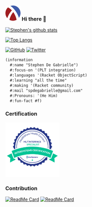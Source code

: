 ### ![Racket](https://github.com/spdegabrielle/spdegabrielle/raw/master/racket.svg) Hi there 👋 

<!--

### Hi there 👋
**spdegabrielle/spdegabrielle** is a ✨ _special_ ✨ repository because its `README.md` (this file) appears on your GitHub profile.

Here are some ideas to get you started:

- 🔭 I’m currently working on ...
- 🌱 I’m currently learning ...
- 👯 I’m looking to collaborate on ...
- 🤔 I’m looking for help with ...
- 💬 Ask me about ...
- 📫 How to reach me: ...
- 😄 Pronouns: ...
- ⚡ Fun fact: ...
-->

[![Stephen's github stats](https://github-readme-stats.vercel.app/api?username=spdegabrielle&layout=compact&theme=prussian)](https://github.com/spdegabrielle)

[![Top Langs](https://github-readme-stats.vercel.app/api/top-langs/?username=spdegabrielle&layout=compact&theme=prussian)](https://github.com/spdegabrielle)


[![GitHub](https://img.shields.io/github/followers/spdegabrielle?style=social)](https://github.com/spdegabrielle)
[![Twitter](https://img.shields.io/twitter/follow/spdegabrielle?style=social)](https://twitter.com/spdegabrielle)



```racket
(information
  #:name "Stephen De Gabrielle")
  #:focus-on '(PLT integration)
  #:languages '(Racket ObjectScript)
  #:learning "all the time"
  #:making '(Racket community)
  #:mail "spdegabrielle@gmail.com"
  #:Pronouns: '(He Him)
  #:fun-fact #f)
```

### Certification

<a href="http://t.cred.ly/l/45d247f1-a131-4e8a-b852-33b41f70159b">
    <img src="https://raw.githubusercontent.com/spdegabrielle/spdegabrielle/master/0f7ad760fa8f1c9b8d2b3e85f30920ac.png" alt="badge  Intersystems Certified HL7 Specialist Developer" title="Intersystems Certified HL7 Specialist Developer" width="170" height="170" >
</a>


### Contribution

[![ReadMe Card](https://github-readme-stats.vercel.app/api/pin/?username=Quickscript-Competiton&repo=July2020entries)](https://github.com/Quickscript-Competiton/July2020entries)
[![ReadMe Card](https://github-readme-stats.vercel.app/api/pin/?username=racket-templates&repo=cli-command)](https://github.com/racket-templates/cli-command)
